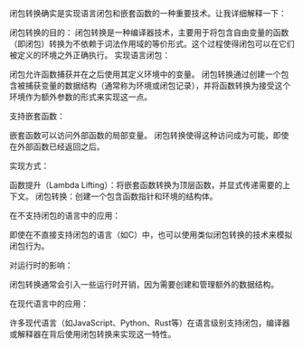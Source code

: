 闭包转换确实是实现语言闭包和嵌套函数的一种重要技术。让我详细解释一下：

闭包转换的目的：
闭包转换是一种编译器技术，主要用于将包含自由变量的函数（即闭包）转换为不依赖于词法作用域的等价形式。这个过程使得闭包可以在它们被定义的环境之外正确执行。
实现语言闭包：

闭包允许函数捕获并在之后使用其定义环境中的变量。
闭包转换通过创建一个包含被捕获变量的数据结构（通常称为环境或闭包记录），并将函数转换为接受这个环境作为额外参数的形式来实现这一点。


支持嵌套函数：

嵌套函数可以访问外部函数的局部变量。
闭包转换使得这种访问成为可能，即使在外部函数已经返回之后。


实现方式：

函数提升（Lambda Lifting）：将嵌套函数转换为顶层函数，并显式传递需要的上下文。
闭包转换：创建一个包含函数指针和环境的结构体。


在不支持闭包的语言中的应用：

即使在不直接支持闭包的语言（如C）中，也可以使用类似闭包转换的技术来模拟闭包行为。


对运行时的影响：

闭包转换通常会引入一些运行时开销，因为需要创建和管理额外的数据结构。


在现代语言中的应用：

许多现代语言（如JavaScript、Python、Rust等）在语言级别支持闭包，编译器或解释器在背后使用闭包转换来实现这一特性。